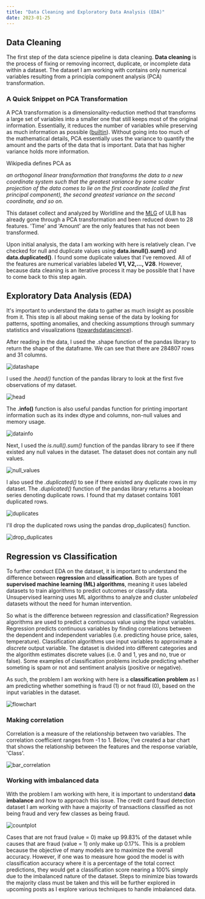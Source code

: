 ```yaml
--- 
title: "Data Cleaning and Exploratory Data Analysis (EDA)"
date: 2023-01-25
---
```


## Data Cleaning
The first step of the data science pipeline is data cleaning. **Data cleaning** is the process of fixing or removing incorrect, duplicate, or incomplete data within a dataset. The dataset I am working with contains only numerical variables resulting from a principla component analysis (PCA) transformation.

### A Quick Snippet on PCA Transformation
A PCA transformation is a dimensionality-reduction method that transforms a large set of variables into a smaller one that still keeps most of the original information. Essentially, it reduces the number of variables while preserving as much information as possible ([builtin](https://builtin.com/data-science/step-step-explanation-principal-component-analysis)). Without going into too much of the mathematical details, PCA essentially uses the variance to quantify the amount and the parts of the data that is important. Data that has higher variance holds more information. 

Wikipedia defines PCA as

*an orthogonal linear transformation that transforms the data to a new coordinate system such that the greatest variance by some scalar projection of the data comes to lie on the first coordinate (called the first principal component), the second greatest variance on the second coordinate, and so on.*

This dataset collect and analyzed by Worldline and the [MLG](http://mlg.ulb.ac.be/) of ULB has already gone through a PCA transformation and been reduced down to 28 features. 'Time' and 'Amount' are the only features that has not been transformed. 

Upon initial analysis, the data I am working with here is relatively clean. I've checked for null and duplicate values using **data.isnull().sum()** and **data.duplicated()**. I found some duplicate values that I've removed. All of the features are numerical variables labeled **V1, V2,..., V28**. However, because data cleaning is an iterative process it may be possible that I have to come back to this step again.

## Exploratory Data Analysis (EDA)
It's important to understand the data to gather as much insight as possible from it. This step is all about making sense of the data by looking for patterns, spotting anomalies, and checking assumptions through summary statistics and visualizations ([towardsdatascience](https://towardsdatascience.com/exploratory-data-analysis-8fc1cb20fd15)). 

After reading in the data, I used the .shape function of the pandas library to return the shape of the dataframe. We can see that there are 284807 rows and 31 columns. 

![datashape](https://user-images.githubusercontent.com/86743951/215136138-7f1a73b0-2ce0-4473-a3be-2157d6bf219f.png)

I used the *.head()* function of the pandas library to look at the first five observations of my dataset. 

![head](https://user-images.githubusercontent.com/86743951/214944882-7877bba7-3458-4de6-8bd7-3e98fd4761cb.png)


The **.info()** function is also useful pandas function for printing important information such as its index dtype and columns, non-null values and memory usage.

![datainfo](https://user-images.githubusercontent.com/86743951/215006655-682f7a9b-632b-4d45-895e-bbef744514e1.png)


Next, I used the *is.null().sum()* function of the pandas library to see if there existed any null values in the dataset. The dataset does not contain any null values.

![null_values](https://user-images.githubusercontent.com/86743951/215003746-1351832a-c590-4fb7-b0e0-723957f149c6.png)

I also used the *.duplicated()* to see if there existed any duplicate rows in my dataset. The *.duplicated()* function of the pandas library returns a boolean series denoting duplicate rows. I found that my dataset contains 1081 duplicated rows. 

![duplicates](https://user-images.githubusercontent.com/86743951/215144874-93d46864-71d0-40a3-ad48-e42dd7f54fac.png)

I'll drop the duplicated rows using the pandas drop_duplicates() function.

![drop_duplicates](https://user-images.githubusercontent.com/86743951/215145698-ac4c8bfd-4eff-4def-aee9-c8dcf5c436eb.png)


## Regression vs Classification
To further conduct EDA on the dataset, it is important to understand the difference between **regression** and **classification**. Both are types of **supervised machine learning (ML) algorithms**, meaning it uses labeled datasets to train algorithms to predict outcomes or classify data. Unsupervised learning uses ML algorithms to analyze and cluster *unlabeled* datasets without the need for human intervention. 

So what is the difference between regression and classification?
Regression algorithms are used to predict a continuous value using the input variables. Regression predicts continuous variables by finding correlations between the dependent and independent variables (i.e. predicting house price, sales, temperature). 
Classification algorithms use input variables to approximate a *discrete* output variable. The dataset is divided into different categories and the algorithm estimates discrete values (i.e. 0 and 1, yes and no, true or false). Some examples of classification problems include predicting whether someting is spam or not and sentiment analysis (positive or negative).

As such, the problem I am working with here is a **classification problem** as I am predicting whether something is fraud (1) or not fraud (0), based on the input variables in the dataset.

![flowchart](https://user-images.githubusercontent.com/86743951/215003065-f9f9ec31-e39b-4750-bb40-4997e1e2c384.jpg)

### Making correlation

Correlation is a measure of the relationship between two variables. The correlation coefficient ranges from -1 to 1. Below, I've created a bar chart that shows the relationship between the features and the response variable, 'Class'. 

![bar_correlation](https://user-images.githubusercontent.com/86743951/215149758-b0de3e19-a161-4db7-a86e-c51e364813a6.png)


### Working with imbalanced data
With the problem I am working with here, it is important to understand **data imbalance** and how to approach this issue. The credit card fraud detection dataset I am working with have a majority of transactions classified as not being fraud and very few classes as being fraud. 


![countplot](https://user-images.githubusercontent.com/86743951/215146610-a57415ca-7c73-443b-a08f-dce59e622284.png)


Cases that are not fraud (value = 0) make up 99.83% of the dataset while causes that are fraud (value = 1) only make up 0.17%. This is a problem because the objective of many models are to maximize the overall accuracy. However, if one was to measure how good the model is with classification accuracy where it is a percentage of the total correct predictions, they would get a classification score nearing a 100% simply due to the imbalanced nature of the dataset. Steps to minimize bias towards the majority class must be taken and this will be further explored in upcoming posts as I explore various techniques to handle imbalanced data.












